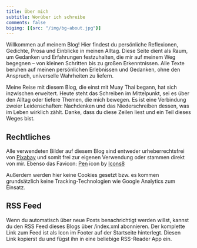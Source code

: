 ```yaml
---
title: Über mich
subtitle: Worüber ich schreibe
comments: false
bigimg: [{src: "/img/bg-about.jpg"}]
---
```


Willkommen auf meinem Blog! Hier findest du persönliche Reflexionen, Gedichte, Prosa und Einblicke in meinen Alltag. Diese Seite dient als Raum, um Gedanken und Erfahrungen festzuhalten, die mir auf meinem Weg begegnen – von kleinen Schritten bis zu großen Erkenntnissen. Alle Texte beruhen auf meinen persönlichen Erlebnissen und Gedanken, ohne den Anspruch, universelle Wahrheiten zu liefern.

Meine Reise mit diesem Blog, die einst mit Muay Thai begann, hat sich inzwischen erweitert. Heute steht das Schreiben im Mittelpunkt, sei es über den Alltag oder tiefere Themen, die mich bewegen. Es ist eine Verbindung zweier Leidenschaften: Nachdenken und das Niederschreiben dessen, was im Leben wirklich zählt. Danke, dass du diese Zeilen liest und ein Teil dieses Weges bist.

## Rechtliches

Alle verwendeten Bilder auf diesem Blog sind entweder urheberrechtsfrei von [Pixabay](https://pixabay.com) und somit frei zur eigenen Verwendung oder stammen direkt von mir. Ebenso das Favicon: [Pen](https://icons8.com/icon/4290/pen) icon by [Icons8](https://icons8.com)

Außerdem werden hier keine Cookies gesetzt bzw. es kommen grundsätzlich keine Tracking-Technologien wie Google Analytics zum Einsatz.

## RSS Feed

Wenn du automatisch über neue Posts benachrichtigt werden willst, kannst du den RSS Feed dieses Blogs über /index.xml abonnieren. Der komplette Link zum Feed ist als Icon im Footer auf der Startseite hinterlegt. Diesen Link kopierst du und fügst ihn in eine beliebige RSS-Reader App ein.